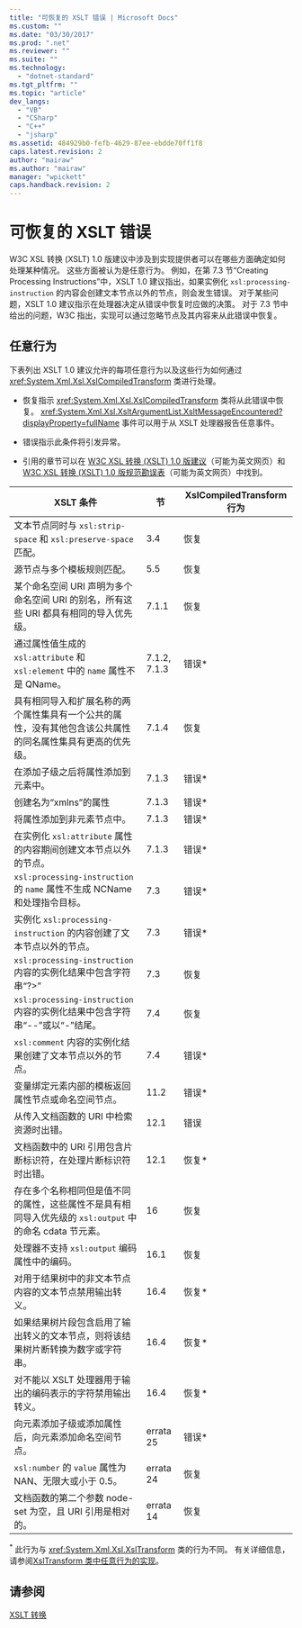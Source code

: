 ```yaml
---
title: "可恢复的 XSLT 错误 | Microsoft Docs"
ms.custom: ""
ms.date: "03/30/2017"
ms.prod: ".net"
ms.reviewer: ""
ms.suite: ""
ms.technology: 
  - "dotnet-standard"
ms.tgt_pltfrm: ""
ms.topic: "article"
dev_langs: 
  - "VB"
  - "CSharp"
  - "C++"
  - "jsharp"
ms.assetid: 484929b0-fefb-4629-87ee-ebdde70ff1f8
caps.latest.revision: 2
author: "mairaw"
ms.author: "mairaw"
manager: "wpickett"
caps.handback.revision: 2
---
```

# 可恢复的 XSLT 错误
W3C XSL 转换 \(XSLT\) 1.0 版建议中涉及到实现提供者可以在哪些方面确定如何处理某种情况。  这些方面被认为是任意行为。  例如，在第 7.3 节“Creating Processing Instructions”中，XSLT 1.0 建议指出，如果实例化 `xsl:processing-instruction` 的内容会创建文本节点以外的节点，则会发生错误。  对于某些问题，XSLT 1.0 建议指示在处理器决定从错误中恢复时应做的决策。  对于 7.3 节中给出的问题，W3C 指出，实现可以通过忽略节点及其内容来从此错误中恢复。  
  
## 任意行为  
 下表列出 XSLT 1.0 建议允许的每项任意行为以及这些行为如何通过 <xref:System.Xml.Xsl.XslCompiledTransform> 类进行处理。  
  
-   恢复指示 <xref:System.Xml.Xsl.XslCompiledTransform> 类将从此错误中恢复。  <xref:System.Xml.Xsl.XsltArgumentList.XsltMessageEncountered?displayProperty=fullName> 事件可以用于从 XSLT 处理器报告任意事件。  
  
-   错误指示此条件将引发异常。  
  
-   引用的章节可以在 [W3C XSL 转换 \(XSLT\) 1.0 版建议](http://go.microsoft.com/fwlink/?LinkId=49919)（可能为英文网页）和 [W3C XSL 转换 \(XSLT\) 1.0 版规范勘误表](http://go.microsoft.com/fwlink/?LinkId=49917)（可能为英文网页）中找到。  
  
|XSLT 条件|节|XslCompiledTransform 行为|  
|-------------|-------|-----------------------------|  
|文本节点同时与 `xsl:strip-space` 和 `xsl:preserve-space` 匹配。|3.4|恢复|  
|源节点与多个模板规则匹配。|5.5|恢复|  
|某个命名空间 URI 声明为多个命名空间 URI 的别名，所有这些 URI 都具有相同的导入优先级。|7.1.1|恢复|  
|通过属性值生成的 `xsl:attribute` 和 `xsl:element` 中的 `name` 属性不是 QName。|7.1.2, 7.1.3|错误\*|  
|具有相同导入和扩展名称的两个属性集具有一个公共的属性，没有其他包含该公共属性的同名属性集具有更高的优先级。|7.1.4|恢复|  
|在添加子级之后将属性添加到元素中。|7.1.3|错误\*|  
|创建名为“xmlns”的属性|7.1.3|错误\*|  
|将属性添加到非元素节点中。|7.1.3|错误\*|  
|在实例化 `xsl:attribute` 属性的内容期间创建文本节点以外的节点。|7.1.3|错误\*|  
|`xsl:processing-instruction` 的 `name` 属性不生成 NCName 和处理指令目标。|7.3|错误\*|  
|实例化 `xsl:processing-instruction` 的内容创建了文本节点以外的节点。|7.3|错误\*|  
|`xsl:processing-instruction` 内容的实例化结果中包含字符串“?\>”|7.3|恢复|  
|`xsl:processing-instruction` 内容的实例化结果中包含字符串“\-\-”或以“\-”结尾。|7.4|恢复|  
|`xsl:comment` 内容的实例化结果创建了文本节点以外的节点。|7.4|错误\*|  
|变量绑定元素内部的模板返回属性节点或命名空间节点。|11.2|错误\*|  
|从传入文档函数的 URI 中检索资源时出错。|12.1|错误|  
|文档函数中的 URI 引用包含片断标识符，在处理片断标识符时出错。|12.1|恢复\*|  
|存在多个名称相同但是值不同的属性，这些属性不是具有相同导入优先级的 `xsl:output` 中的命名 cdata 节元素。|16|恢复|  
|处理器不支持 `xsl:output` 编码属性中的编码。|16.1|恢复|  
|对用于结果树中的非文本节点内容的文本节点禁用输出转义。|16.4|恢复\*|  
|如果结果树片段包含启用了输出转义的文本节点，则将该结果树片断转换为数字或字符串。|16.4|恢复\*|  
|对不能以 XSLT 处理器用于输出的编码表示的字符禁用输出转义。|16.4|恢复\*|  
|向元素添加子级或添加属性后，向元素添加命名空间节点。|errata 25|错误\*|  
|`xsl:number` 的 `value` 属性为 NAN、无限大或小于 0.5。|errata 24|恢复|  
|文档函数的第二个参数 node\-set 为空，且 URI 引用是相对的。|errata 14|恢复|  
  
 <sup>*</sup> 此行为与 <xref:System.Xml.Xsl.XslTransform> 类的行为不同。  有关详细信息，请参阅[XslTransform 类中任意行为的实现](../../../../docs/standard/data/xml/implementation-of-discretionary-behaviors-in-the-xsltransform-class.md)。  
  
## 请参阅  
 [XSLT 转换](../../../../docs/standard/data/xml/xslt-transformations.md)